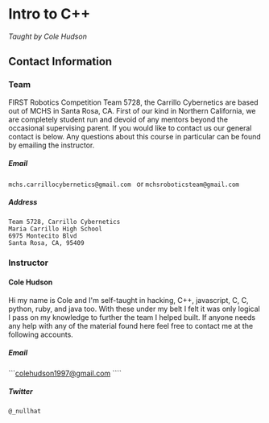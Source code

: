 # Intro to C++
_Taught by Cole Hudson_


## Contact Information

### Team
FIRST Robotics Competition Team 5728, the Carrillo Cybernetics are based out of MCHS in Santa Rosa, CA. First of our kind in Northern California, we are completely student run and devoid of any mentors beyond the occasional supervising parent. If you would like to contact us our general contact is below. Any questions about this course in particular can be found by emailing the instructor.
##### Email
```mchs.carrillocybernetics@gmail.com ```
or
```mchsroboticsteam@gmail.com ```

##### Address
```
Team 5728, Carrillo Cybernetics 
Maria Carrillo High School
6975 Montecito Blvd
Santa Rosa, CA, 95409
```
### Instructor
#### Cole Hudson
Hi my name is Cole and I'm self-taught in hacking, C++, javascript, C, C, python, ruby, and java too. With these under my belt I felt it was only logical I pass on my knowledge to further the team I helped built. If anyone needs any help with any of the material found here feel free to contact me at the following accounts. 
##### Email
```colehudson1997@gmail.com ````
##### Twitter
```@_nullhat ```


